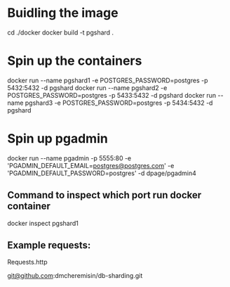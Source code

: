 # Buidling the image
cd ./docker
docker build -t pgshard .

# Spin up the containers
docker run --name pgshard1 -e POSTGRES_PASSWORD=postgres -p 5432:5432 -d pgshard
docker run --name pgshard2 -e POSTGRES_PASSWORD=postgres -p 5433:5432 -d pgshard
docker run --name pgshard3 -e POSTGRES_PASSWORD=postgres -p 5434:5432 -d pgshard

# Spin up pgadmin
docker run --name pgadmin -p 5555:80 -e 'PGADMIN_DEFAULT_EMAIL=postgres@postgres.com' -e 'PGADMIN_DEFAULT_PASSWORD=postgres' -d dpage/pgadmin4

## Command to inspect which port run docker container
docker inspect pgshard1

## Example requests:
Requests.http

git@github.com:dmcheremisin/db-sharding.git
